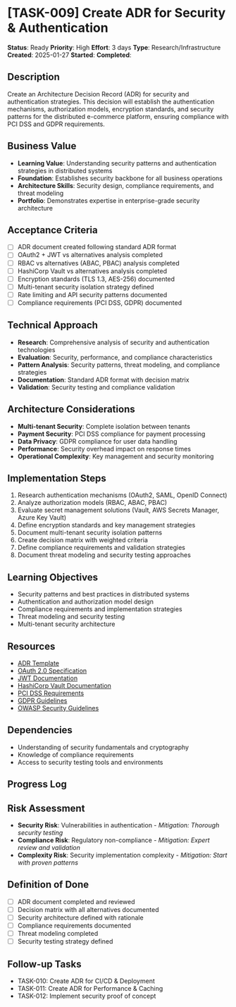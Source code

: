 # [TASK-009] Create ADR for Security & Authentication

**Status**: Ready
**Priority**: High
**Effort**: 3 days
**Type**: Research/Infrastructure
**Created**: 2025-01-27
**Started**: 
**Completed**: 

## Description
Create an Architecture Decision Record (ADR) for security and authentication strategies. This decision will establish the authentication mechanisms, authorization models, encryption standards, and security patterns for the distributed e-commerce platform, ensuring compliance with PCI DSS and GDPR requirements.

## Business Value
- **Learning Value**: Understanding security patterns and authentication strategies in distributed systems
- **Foundation**: Establishes security backbone for all business operations
- **Architecture Skills**: Security design, compliance requirements, and threat modeling
- **Portfolio**: Demonstrates expertise in enterprise-grade security architecture

## Acceptance Criteria
- [ ] ADR document created following standard ADR format
- [ ] OAuth2 + JWT vs alternatives analysis completed
- [ ] RBAC vs alternatives (ABAC, PBAC) analysis completed
- [ ] HashiCorp Vault vs alternatives analysis completed
- [ ] Encryption standards (TLS 1.3, AES-256) documented
- [ ] Multi-tenant security isolation strategy defined
- [ ] Rate limiting and API security patterns documented
- [ ] Compliance requirements (PCI DSS, GDPR) documented

## Technical Approach
- **Research**: Comprehensive analysis of security and authentication technologies
- **Evaluation**: Security, performance, and compliance characteristics
- **Pattern Analysis**: Security patterns, threat modeling, and compliance strategies
- **Documentation**: Standard ADR format with decision matrix
- **Validation**: Security testing and compliance validation

## Architecture Considerations
- **Multi-tenant Security**: Complete isolation between tenants
- **Payment Security**: PCI DSS compliance for payment processing
- **Data Privacy**: GDPR compliance for user data handling
- **Performance**: Security overhead impact on response times
- **Operational Complexity**: Key management and security monitoring

## Implementation Steps
1. Research authentication mechanisms (OAuth2, SAML, OpenID Connect)
2. Analyze authorization models (RBAC, ABAC, PBAC)
3. Evaluate secret management solutions (Vault, AWS Secrets Manager, Azure Key Vault)
4. Define encryption standards and key management strategies
5. Document multi-tenant security isolation patterns
6. Create decision matrix with weighted criteria
7. Define compliance requirements and validation strategies
8. Document threat modeling and security testing approaches

## Learning Objectives
- Security patterns and best practices in distributed systems
- Authentication and authorization model design
- Compliance requirements and implementation strategies
- Threat modeling and security testing
- Multi-tenant security architecture

## Resources
- [ADR Template](architecture/adrs/)
- [OAuth 2.0 Specification](https://oauth.net/2/)
- [JWT Documentation](https://jwt.io/introduction/)
- [HashiCorp Vault Documentation](https://www.vaultproject.io/docs)
- [PCI DSS Requirements](https://www.pcisecuritystandards.org/document_library)
- [GDPR Guidelines](https://gdpr.eu/)
- [OWASP Security Guidelines](https://owasp.org/www-project-top-ten/)

## Dependencies
- Understanding of security fundamentals and cryptography
- Knowledge of compliance requirements
- Access to security testing tools and environments

## Progress Log
<!-- Update as work progresses -->

## Risk Assessment
- **Security Risk**: Vulnerabilities in authentication - *Mitigation: Thorough security testing*
- **Compliance Risk**: Regulatory non-compliance - *Mitigation: Expert review and validation*
- **Complexity Risk**: Security implementation complexity - *Mitigation: Start with proven patterns*

## Definition of Done
- [ ] ADR document completed and reviewed
- [ ] Decision matrix with all alternatives documented
- [ ] Security architecture defined with rationale
- [ ] Compliance requirements documented
- [ ] Threat modeling completed
- [ ] Security testing strategy defined

## Follow-up Tasks
- TASK-010: Create ADR for CI/CD & Deployment
- TASK-011: Create ADR for Performance & Caching
- TASK-012: Implement security proof of concept
